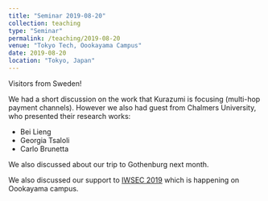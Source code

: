 ```yaml
---
title: "Seminar 2019-08-20"
collection: teaching
type: "Seminar"
permalink: /teaching/2019-08-20
venue: "Tokyo Tech, Oookayama Campus"
date: 2019-08-20
location: "Tokyo, Japan"
---
```


Visitors from Sweden!

We had a short discussion on the work that Kurazumi is focusing (multi-hop payment channels). However we also had guest from Chalmers University, who presented their research works:

* Bei Lieng
* Georgia Tsaloli
* Carlo Brunetta

We also discussed about our trip to Gothenburg next month.

We also discussed our support to [IWSEC 2019](https://www.iwsec.org/2019/) which is happening on Oookayama campus.